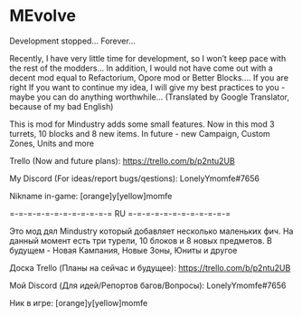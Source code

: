 # MEvolve

Development stopped... Forever...

Recently, I have very little time for development, so I won’t keep pace with the rest of the modders... In addition, I would not have come out with a decent mod equal to Refactorium, Opore mod or Better Blocks.... If you are right If you want to continue my idea, I will give my best practices to you - maybe you can do anything worthwhile... (Translated by Google Translator, because of my bad English)
















This is mod for Mindustry adds some small features. Now in this mod 3 turrets, 10 blocks and 8 new items. In future - new Campaign, Custom Zones, Units and more

Trello (Now and future plans): https://trello.com/b/p2ntu2UB

My Discord (For ideas/report bugs/qestions): LonelyYmomfe#7656

Nikname in-game: [orange]y[yellow]momfe

=-=-=-=-=-=-=-=-=-=-=-= RU =-=-=-=-=-=-=-=-=-=-=-=

Это мод дял Mindustry который добавляет несколько маленьких фич. На данный момент есть три турели, 10 блоков и 8 новых предметов. В будущем - Новая Кампания, Новые Зоны, Юниты и другое

Доска Trello (Планы на сейчас и будущее): https://trello.com/b/p2ntu2UB

Мой Discord (Для идей/Репортов багов/Вопросы): LonelyYmomfe#7656

Ник в игре: [orange]y[yellow]momfe
